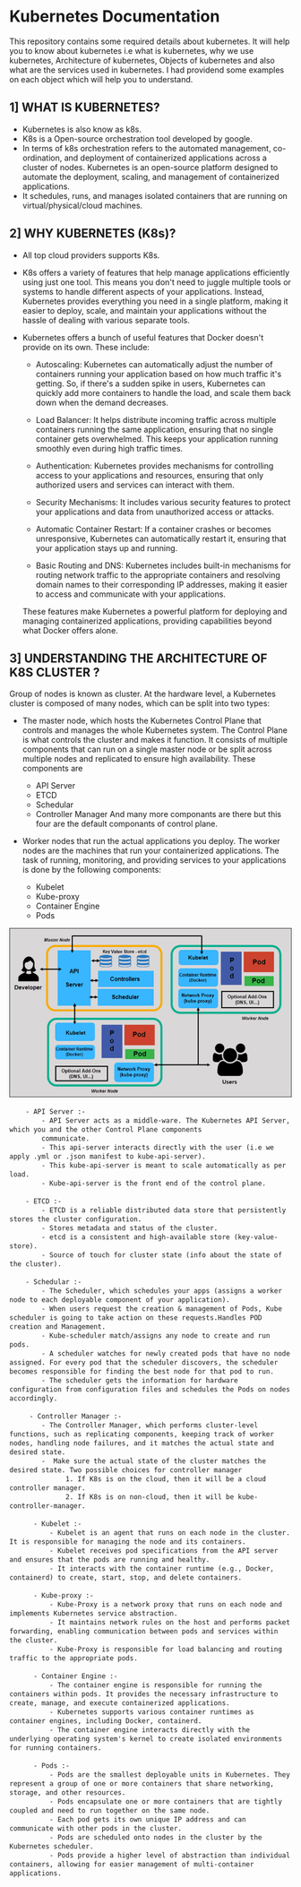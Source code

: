 # Kubernetes Documentation

This repository contains some required details about kubernetes. It will help you to know about kubernetes i.e what is kubernetes, why we use kubernetes, Architecture of kubernetes, Objects of kubernetes and also what are the services used in kubernetes. I had providend some examples on each object which will help you to understand.

## 1] WHAT IS KUBERNETES?

 - Kubernetes is also know as k8s.
 - K8s is a Open-source orchestration tool developed by google. 
 - In terms of k8s orchestration refers to the automated management, co-ordination, and deployment of containerized applications across a cluster of nodes. Kubernetes is an open-source platform designed to automate the deployment, scaling, and management of containerized applications.
 - It schedules, runs, and manages isolated containers that are running on virtual/physical/cloud machines.
## 2] WHY KUBERNETES (K8s)?
 
 - All top cloud providers supports K8s. 
 - K8s offers a variety of features that help manage applications efficiently using just one tool. This means you don't need to juggle multiple tools or systems to handle different aspects of your applications. Instead, Kubernetes provides everything you need in a single platform, making it easier to deploy, scale, and maintain your applications without the hassle of dealing with various separate tools.
 - Kubernetes offers a bunch of useful features that Docker doesn't provide on its own. These include:

    - Autoscaling: Kubernetes can automatically adjust the number of containers running your application based on how much traffic it's getting. So, if there's a sudden spike in users, Kubernetes can quickly add more containers to handle the load, and scale them back down when the demand decreases.

    - Load Balancer: It helps distribute incoming traffic across multiple containers running the same application, ensuring that no single container gets overwhelmed. This keeps your application running smoothly even during high traffic times.

    - Authentication: Kubernetes provides mechanisms for controlling access to your applications and resources, ensuring that only authorized users and services can interact with them.

    - Security Mechanisms: It includes various security features to protect your applications and data from unauthorized access or attacks.

    - Automatic Container Restart: If a container crashes or becomes unresponsive, Kubernetes can automatically restart it, ensuring that your application stays up and running.

    - Basic Routing and DNS: Kubernetes includes built-in mechanisms for routing network traffic to the appropriate containers and resolving domain names to their corresponding IP addresses, making it easier to access and communicate with your applications.

   These features make Kubernetes a powerful platform for deploying and managing containerized applications, providing capabilities beyond what Docker offers alone.

## 3] UNDERSTANDING THE ARCHITECTURE OF K8S CLUSTER ?

Group of nodes is known as cluster. At the hardware level, a Kubernetes cluster is composed of many nodes, which can be split into two types:

 - The master node, which hosts the Kubernetes Control Plane that controls and manages the whole Kubernetes system. The Control Plane is what controls the cluster and makes it function. It consists of multiple components that can run on a single master node or be split across multiple nodes and replicated to ensure high availability. These components are
    - API Server
    - ETCD
    - Schedular
    - Controller Manager
   And many more componants are there but this four are the default componants of control plane.

 - Worker nodes that run the actual applications you deploy. The worker nodes are the machines that run your containerized applications. The task of running, monitoring, and providing services to your applications is done by the following components:
   - Kubelet
   - Kube-proxy
   - Container Engine
   - Pods

 ![alt text](<Arc k8s.png>)

        - API Server :-
            - API Server acts as a middle-ware. The Kubernetes API Server, which you and the other Control Plane components
            communicate.
            - This api-server interacts directly with the user (i.e we apply .yml or .json manifest to kube-api-server).
            - This kube-api-server is meant to scale automatically as per load.
            - Kube-api-server is the front end of the control plane.

        - ETCD :-
            - ETCD is a reliable distributed data store that persistently stores the cluster configuration.
            - Stores metadata and status of the cluster.
            - etcd is a consistent and high-available store (key-value-store).
            - Source of touch for cluster state (info about the state of the cluster).

        - Schedular :-
            - The Scheduler, which schedules your apps (assigns a worker node to each deployable component of your application).
            - When users request the creation & management of Pods, Kube scheduler is going to take action on these requests.Handles POD creation and Management.
            - Kube-scheduler match/assigns any node to create and run pods.
            - A scheduler watches for newly created pods that have no node assigned. For every pod that the scheduler discovers, the scheduler becomes responsible for finding the best node for that pod to run.
            - The scheduler gets the information for hardware configuration from configuration files and schedules the Pods on nodes accordingly.

         - Controller Manager :-
            - The Controller Manager, which performs cluster-level functions, such as replicating components, keeping track of worker nodes, handling node failures, and it matches the actual state and desired state.
            -  Make sure the actual state of the cluster matches the desired state. Two possible choices for controller manager 
                  1. If K8s is on the cloud, then it will be a cloud controller manager.
                  2. If K8s is on non-cloud, then it will be kube-controller-manager.

          - Kubelet :- 
              - Kubelet is an agent that runs on each node in the cluster. It is responsible for managing the node and its containers.
              - Kubelet receives pod specifications from the API server and ensures that the pods are running and healthy.
              - It interacts with the container runtime (e.g., Docker, containerd) to create, start, stop, and delete containers.

          - Kube-proxy :- 
              - Kube-Proxy is a network proxy that runs on each node and implements Kubernetes service abstraction.
              - It maintains network rules on the host and performs packet forwarding, enabling communication between pods and services within the cluster.
              - Kube-Proxy is responsible for load balancing and routing traffic to the appropriate pods.

          - Container Engine :-
              - The container engine is responsible for running the containers within pods. It provides the necessary infrastructure to create, manage, and execute containerized applications.
              - Kubernetes supports various container runtimes as container engines, including Docker, containerd.
              - The container engine interacts directly with the underlying operating system's kernel to create isolated environments for running containers.

          - Pods :-
              - Pods are the smallest deployable units in Kubernetes. They represent a group of one or more containers that share networking, storage, and other resources.
              - Pods encapsulate one or more containers that are tightly coupled and need to run together on the same node.
              - Each pod gets its own unique IP address and can communicate with other pods in the cluster.
              - Pods are scheduled onto nodes in the cluster by the Kubernetes scheduler.
              - Pods provide a higher level of abstraction than individual containers, allowing for easier management of multi-container applications.






